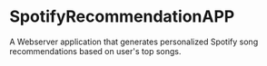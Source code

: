 # SpotifyRecommendationAPP
A Webserver application that generates personalized Spotify song recommendations based on user's top songs.
